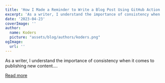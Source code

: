 ```yaml
---
title: 'How I Made a Reminder to Write a Blog Post Using GitHub Action'
excerpt: 'As a writer, I understand the importance of consistency when it comes to publishing new content....'
date: '2023-04-23'
coverImage: ''
author:
  name: Koders
  picture: "assets/blog/authors/koders.png"
ogImage:
  url: ''
---
```


As a writer, I understand the importance of consistency when it comes to publishing new content....

[Read more](https://dev.to/imamdev_/how-i-made-a-reminder-to-write-a-blog-post-using-github-action-3n88)
